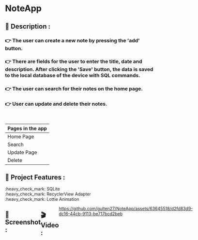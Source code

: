 # NoteApp

## 	:book: Description :

### :point_right: The user can create a new note by pressing the 'add' button.

### :point_right: There are fields for the user to enter the title, date and description. After clicking the 'Save' button, the data is saved to the local database of the device with SQL commands.

### :point_right: The user can search for their notes on the home page.

### :point_right: User can update and delete their notes.


</br>

| Pages in the app | 
| ----------------- |
| Home Page |
| Search |
| Update Page |
| Delete |

## :floppy_disk: Project Features :

<div>:heavy_check_mark: SQLite</div>
<div>:heavy_check_mark: RecyclerView Adapter</div>
<div>:heavy_check_mark: Lottie Animation </div>
<div style="display: flex;">
  
  
## :camera_flash: Screenshot :
  
| Home | Search | Add |  
|:-:|:-:|:-:|
| ![WhatsApp Image 2023-05-15 at 10 12 05](https://github.com/gulten27/NoteApp/assets/63645518/03ac916f-b930-4097-a9ae-11c3354c1dc4) | ![WhatsApp Image 2023-05-15 at 10 12 06](https://github.com/gulten27/NoteApp/assets/63645518/28f860e4-7a7b-4939-83da-6755b9d2de95) | ![WhatsApp Image 2023-05-15 at 10 12 05 (1)](https://github.com/gulten27/NoteApp/assets/63645518/eb3ea2d5-5752-46b9-a66e-6b96d9d5ef65) |
  
| Date | Detail | Delete |  
|:-:|:-:|:-:|
| ![WhatsApp Image 2023-05-15 at 10 12 05 (2)](https://github.com/gulten27/NoteApp/assets/63645518/69417b07-0cc0-4f95-adec-0c1366b0bd0d) | ![WhatsApp Image 2023-05-15 at 10 12 06 (1)](https://github.com/gulten27/NoteApp/assets/63645518/69d3ce22-e49c-4ebe-a330-a65312ba5297) | ![WhatsApp Image 2023-05-15 at 10 12 06 (2)](https://github.com/gulten27/NoteApp/assets/63645518/208709a5-f9c5-4e7c-a4b7-67e13c1458a6) |
  
## :clapper: Video :


https://github.com/gulten27/NoteApp/assets/63645518/d2fd83d9-dc16-44cb-9113-be717bcd2beb

